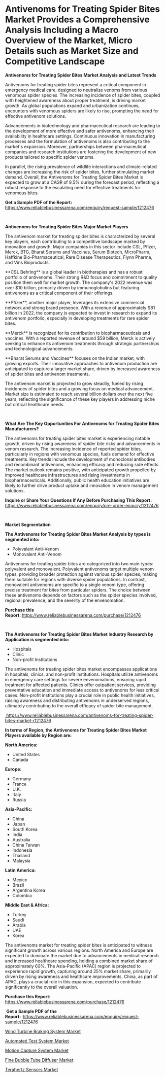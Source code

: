 <p><h1>Antivenoms for Treating Spider Bites Market Provides a Comprehensive Analysis Including a Macro Overview of the Market, Micro Details such as Market Size and Competitive Landscape</h1></p><p><strong>Antivenoms for Treating Spider Bites Market Analysis and Latest Trends</strong></p>
<p><p>Antivenoms for treating spider bites represent a critical component in emergency medical care, designed to neutralize venoms from various venomous spider species. The increasing incidence of spider bites, coupled with heightened awareness about proper treatment, is driving market growth. As global populations expand and urbanization continues, encounters with venomous spiders are likely to rise, prompting the need for effective antivenom solutions.</p><p>Advancements in biotechnology and pharmaceutical research are leading to the development of more effective and safer antivenoms, enhancing their availability in healthcare settings. Continuous innovation in manufacturing processes and the formulation of antivenoms is also contributing to the market's expansion. Moreover, partnerships between pharmaceutical companies and research institutions are fostering the development of new products tailored to specific spider venoms.</p><p>In parallel, the rising prevalence of wildlife interactions and climate-related changes are increasing the risk of spider bites, further stimulating market demand. Overall, the Antivenoms for Treating Spider Bites Market is expected to grow at a CAGR of 9.5% during the forecast period, reflecting a robust response to the escalating need for effective treatments for venomous bites.</p></p>
<p><strong>Get a Sample PDF of the Report:&nbsp;</strong> <a href="https://www.reliablebusinessarena.com/enquiry/request-sample/1212476?utm_campaign=1337&utm_medium=2&utm_source=Github&utm_content=ia&utm_term=06102024&utm_id=antivenoms-for-treating-spider-bites">https://www.reliablebusinessarena.com/enquiry/request-sample/1212476</a></p>
<p>&nbsp;</p>
<p><strong>Antivenoms for Treating Spider Bites Major Market Players</strong></p>
<p><p>The antivenom market for treating spider bites is characterized by several key players, each contributing to a competitive landscape marked by innovation and growth. Major companies in this sector include CSL, Pfizer, Merck, BTG, Bharat Serums and Vaccines, Serum Biotech, MicroPharm, Haffkine Bio-Pharmaceutical, Rare Disease Therapeutics, Flynn Pharma, and Vins Bioproducts.</p><p>**CSL Behring** is a global leader in biotherapies and has a robust portfolio of antivenoms. Their strong R&D focus and commitment to quality position them well for market growth. The company's 2022 revenue was over $10 billion, primarily driven by immunoglobulins but featuring antivenoms as a critical component of their offerings.</p><p>**Pfizer**, another major player, leverages its extensive commercial network and strong brand presence. With a revenue of approximately $81 billion in 2022, the company is expected to invest in research to expand its antivenom portfolio, especially in developing treatments for rare spider bites.</p><p>**Merck** is recognized for its contribution to biopharmaceuticals and vaccines. With a reported revenue of around $59 billion, Merck is actively seeking to enhance its antivenom treatments through strategic partnerships and technological advancements.</p><p>**Bharat Serums and Vaccines** focuses on the Indian market, with growing exports. Their innovative approaches to antivenom production are anticipated to capture a larger market share, driven by increased awareness of spider bites and antivenom treatments.</p><p>The antivenom market is projected to grow steadily, fueled by rising incidences of spider bites and a growing focus on medical advancement. Market size is estimated to reach several billion dollars over the next five years, reflecting the significance of these key players in addressing niche but critical healthcare needs.</p></p>
<p>&nbsp;</p>
<p><strong>What Are The Key Opportunities For Antivenoms for Treating Spider Bites Manufacturers?</strong></p>
<p><p>The antivenoms for treating spider bites market is experiencing notable growth, driven by rising awareness of spider bite risks and advancements in venom research. The increasing incidence of reported spider bites, particularly in regions with venomous species, fuels demand for effective treatments. Key trends include the development of monoclonal antibodies and recombinant antivenoms, enhancing efficacy and reducing side effects. The market outlook remains positive, with anticipated growth propelled by improved healthcare infrastructures and rising investments in biopharmaceuticals. Additionally, public health education initiatives are likely to further drive product uptake and innovation in venom management solutions.</p></p>
<p><strong>Inquire or Share Your Questions If Any Before Purchasing This Report:</strong> <a href="https://www.reliablebusinessarena.com/enquiry/pre-order-enquiry/1212476?utm_campaign=1337&utm_medium=2&utm_source=Github&utm_content=ia&utm_term=06102024&utm_id=antivenoms-for-treating-spider-bites">https://www.reliablebusinessarena.com/enquiry/pre-order-enquiry/1212476</a></p>
<p>&nbsp;</p>
<p><strong>Market Segmentation</strong></p>
<p><strong>The Antivenoms for Treating Spider Bites Market Analysis by types is segmented into:</strong></p>
<p><ul><li>Polyvalent Anti-Venom</li><li>Monovalent Anti-Venom</li></ul></p>
<p><p>Antivenoms for treating spider bites are categorized into two main types: polyvalent and monovalent. Polyvalent antivenoms target multiple venom types, providing broader protection against various spider species, making them suitable for regions with diverse spider populations. In contrast, monovalent antivenoms are specific to a single venom type, offering precise treatment for bites from particular spiders. The choice between these antivenoms depends on factors such as the spider species involved, regional prevalence, and the severity of the envenomation.</p></p>
<p><strong>Purchase this Report:&nbsp;</strong><a href="https://www.reliablebusinessarena.com/purchase/1212476?utm_campaign=1337&utm_medium=2&utm_source=Github&utm_content=ia&utm_term=06102024&utm_id=antivenoms-for-treating-spider-bites">https://www.reliablebusinessarena.com/purchase/1212476</a></p>
<p>&nbsp;</p>
<p><strong>The Antivenoms for Treating Spider Bites Market Industry Research by Application is segmented into:</strong></p>
<p><ul><li>Hospitals</li><li>Clinic</li><li>Non-profit Institutions</li></ul></p>
<p><p>The antivenoms for treating spider bites market encompasses applications in hospitals, clinics, and non-profit institutions. Hospitals utilize antivenoms in emergency care settings for severe envenomations, ensuring rapid treatment for affected patients. Clinics offer outpatient services, providing preventative education and immediate access to antivenoms for less critical cases. Non-profit institutions play a crucial role in public health initiatives, raising awareness and distributing antivenoms in underserved regions, ultimately contributing to the overall efficacy of spider bite management.</p></p>
<p><a href="https://www.reliablebusinessarena.com/antivenoms-for-treating-spider-bites-market-r1212476?utm_campaign=1337&utm_medium=2&utm_source=Github&utm_content=ia&utm_term=06102024&utm_id=antivenoms-for-treating-spider-bites">&nbsp;https://www.reliablebusinessarena.com/antivenoms-for-treating-spider-bites-market-r1212476</a></p>
<p><strong>In terms of Region, the Antivenoms for Treating Spider Bites Market Players available by Region are:</strong></p>
<p>
    <p> <strong> North America: </strong>
        <ul>
            <li>United States</li>
            <li>Canada</li>
        </ul>
        </p> 
    <p> <strong> Europe: </strong>
        <ul>
            <li>Germany</li>
            <li>France</li>
            <li>U.K.</li>
            <li>Italy</li>
            <li>Russia</li>
        </ul>
        </p> 
    <p> <strong> Asia-Pacific: </strong>
        <ul>
            <li>China</li>
            <li>Japan</li>
            <li>South Korea</li>
            <li>India</li>
            <li>Australia</li>
            <li>China Taiwan</li>
            <li>Indonesia</li>
            <li>Thailand</li>
            <li>Malaysia</li>
        </ul>
        </p> 
    <p> <strong> Latin America: </strong>
        <ul>
            <li>Mexico</li>
            <li>Brazil</li>
            <li>Argentina Korea</li>
            <li>Colombia</li>
        </ul>
        </p> 
    <p> <strong> Middle East & Africa: </strong>
        <ul>
            <li>Turkey</li>
            <li>Saudi</li>
            <li>Arabia</li>
            <li>UAE</li>
            <li>Korea</li>
        </ul>
    </p>
    </p>
<p><p>The antivenoms market for treating spider bites is anticipated to witness significant growth across various regions. North America and Europe are expected to dominate the market due to advancements in medical research and increased healthcare spending, holding a combined market share of approximately 60%. The Asia-Pacific (APAC) region is projected to experience rapid growth, capturing around 25% market share, primarily driven by rising awareness and healthcare improvements. China, as part of APAC, plays a crucial role in this expansion, expected to contribute significantly to the overall valuation.</p></p>
<p><strong>Purchase this Report: </strong><a href="https://www.reliablebusinessarena.com/purchase/1212476?utm_campaign=1337&utm_medium=2&utm_source=Github&utm_content=ia&utm_term=06102024&utm_id=antivenoms-for-treating-spider-bites">https://www.reliablebusinessarena.com/purchase/1212476</a></p>
<p>&nbsp;<strong>Get a Sample PDF of the Report:&nbsp;&nbsp;</strong><a href="https://www.reliablebusinessarena.com/enquiry/request-sample/1212476?utm_campaign=1337&utm_medium=2&utm_source=Github&utm_content=ia&utm_term=06102024&utm_id=antivenoms-for-treating-spider-bites">https://www.reliablebusinessarena.com/enquiry/request-sample/1212476</a></p>
<p><strong></strong></p>
<p><p><a href="https://www.linkedin.com/pulse/exploring-wind-turbine-braking-system-market-strategic-insights-wyb2e?utm_campaign=1337&utm_medium=2&utm_source=Github&utm_content=ia&utm_term=06102024&utm_id=antivenoms-for-treating-spider-bites">Wind Turbine Braking System Market</a></p><p><a href="https://www.linkedin.com/pulse/automated-test-system-market2024-2031-industry-insights-j6wwe?utm_campaign=1337&utm_medium=2&utm_source=Github&utm_content=ia&utm_term=06102024&utm_id=antivenoms-for-treating-spider-bites">Automated Test System Market</a></p><p><a href="https://www.linkedin.com/pulse/global-motion-capture-system-market-pulse-trends-growth-analysis-1dq7e?utm_campaign=1337&utm_medium=2&utm_source=Github&utm_content=ia&utm_term=06102024&utm_id=antivenoms-for-treating-spider-bites">Motion Capture System Market</a></p><p><a href="https://www.linkedin.com/pulse/fine-bubble-tube-diffuser-market-ecosystem-competitive-landscape-55uxe?utm_campaign=1337&utm_medium=2&utm_source=Github&utm_content=ia&utm_term=06102024&utm_id=antivenoms-for-treating-spider-bites">Fine Bubble Tube Diffuser Market</a></p><p><a href="https://www.linkedin.com/pulse/terahertz-sensors-market-ecosystem-competitive-landscape-strategic-05sce?utm_campaign=1337&utm_medium=2&utm_source=Github&utm_content=ia&utm_term=06102024&utm_id=antivenoms-for-treating-spider-bites">Terahertz Sensors Market</a></p></p>